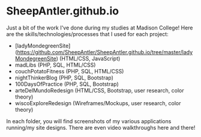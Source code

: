 # SheepAntler.github.io

Just a bit of the work I've done during my studies at Madison College! 
Here are the skills/technologies/processes that I used for each project: 

* [ladyMondegreenSite] (https://github.com/SheepAntler/SheepAntler.github.io/tree/master/ladyMondegreenSite) (HTML/CSS, JavaScript)
* madLibs (PHP, SQL, HTML/CSS)
* couchPotatoFitness (PHP, SQL, HTML/CSS)
* nightThinkerBlog (PHP, SQL, Bootstrap)
* 100DaysOfPractice (PHP, SQL, Bootstrap)
* arteDelMundoRedesign (HTML/CSS, Bootstrap, user research, color theory)
* wiscoExploreRedesign (Wireframes/Mockups, user research, color theory)

In each folder, you will find screenshots of my various applications running/my site designs. 
There are even video walkthroughs here and there! 
